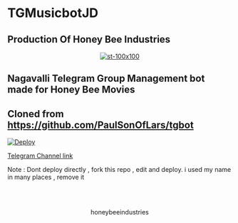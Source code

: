 # TGMusicbotJD


##  Production Of Honey Bee Industries
<p align="center">
  <a href="https://www.t.me/honeybeemovies">
    <img src="https://i.ibb.co/CnFbC9c/st-100x100.png" alt="st-100x100" border="0">
  </a>
</p>

## Nagavalli Telegram Group Management bot made for Honey Bee Movies 
## Cloned from https://github.com/PaulSonOfLars/tgbot

[![Deploy](https://www.herokucdn.com/deploy/button.svg)](https://heroku.com/deploy?template=https://github.com/akhilbaiju/TGMusicbotJD)

[Telegram Channel link](https://t.mt/honeybeemovies)


Note  : Dont deploy directly , fork this repo , edit and deploy. i used my name in many places , remove it

</br>
</br>
<p align="center">
  honeybeeindustries
</p>



